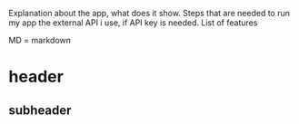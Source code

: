 Explanation about the app, what does it show.
Steps that are needed to run my app
the external API i use, if API key is needed. 
List of features

MD = markdown

# header 
## subheader
